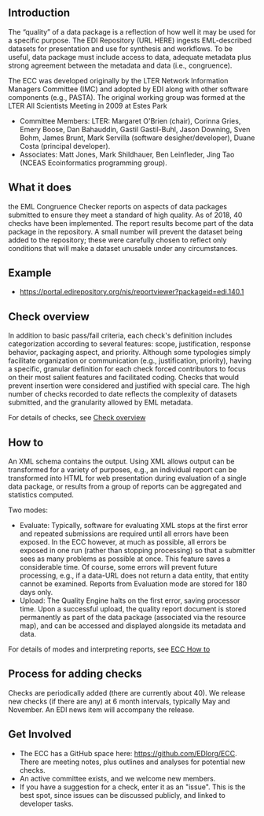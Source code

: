 ## Introduction
The “quality” of a data package is a reflection of how well it may be used for a specific purpose. The EDI Repository (URL HERE) ingests EML-described datasets for presentation and use for synthesis and workflows. To be useful, data package must include access to data, adequate metadata plus strong agreement between the metadata and data (i.e., congruence). 

The ECC was developed originally by the LTER Network Information Managers Committee (IMC) and adopted by EDI along with other software components (e.g., PASTA). The original working group was formed at the LTER All Scientists Meeting in 2009 at Estes Park
  -  Committee Members: LTER: Margaret O'Brien (chair), Corinna Gries, Emery Boose, Dan Bahauddin, Gastil Gastil-Buhl, Jason Downing, Sven Bohm, James Brunt, Mark Servilla (software desigher/developer), Duane Costa (principal developer). 
  -  Associates: Matt Jones, Mark Shildhauer, Ben Leinfleder, Jing Tao (NCEAS Ecoinformatics programming group).
## What it does
the EML Congruence Checker reports on aspects of data packages submitted to ensure they meet a standard of high quality. As of 2018, 40 checks have been implemented. The report results become part of the data package in the repository. A small number will prevent the dataset being added to the repository; these were carefully chosen to reflect only conditions that will make a dataset unusable under any circumstances. 
## Example
- https://portal.edirepository.org/nis/reportviewer?packageid=edi.140.1
## Check overview 
In addition to basic pass/fail criteria, each check's definition includes categorization according to several features: scope, justification, response behavior, packaging aspect, and priority. Although some typologies simply facilitate organization or communication (e.g., justification, priority), having a specific, granular definition for each check forced contributors to focus on their most salient features and facilitated coding. Checks that would prevent insertion were considered and justified with special care. The high number of checks recorded to date reflects the complexity of datasets submitted, and the granularity allowed by EML metadata.

For details of checks, see [Check overview ](check_overview.md)
## How to 
An XML schema contains the output. Using XML allows output can be transformed for a variety of purposes, e.g., an individual report can be transformed into HTML for web presentation during evaluation of a single data package, or results from a group of reports can be aggregated and statistics computed. 

Two modes: 
- Evaluate: Typically, software for evaluating XML stops at the first error and repeated submissions are required until all errors have been exposed. In the ECC however, at much as possible, all errors be exposed in one run (rather than stopping processing) so that a submitter sees as many problems as possible at once. This feature saves a considerable time. Of course, some errors will prevent future
processing, e.g., if a data-URL does not return a data entity, that entity cannot be examined. Reports from Evaluation mode are
stored for 180 days only.
- Upload:  The Quality Engine halts on the first error, saving processor time. Upon a successful upload, the quality report document is stored permanently as part of the data package (associated via the resource map), and can be accessed and displayed alongside its metadata and data. 

For details of modes and interpreting reports, see [ECC How to](ECC_how_to.md)

## Process for adding checks
Checks are periodically added (there are currently about 40). We release new checks (if there are any) at 6 month intervals, typically May and November. An EDI news item will accompany the release.

## Get Involved 
- The ECC has a GitHub space here: https://github.com/EDIorg/ECC. There are meeting notes, plus outlines and analyses for potential new checks. 
- An active committee exists, and we welcome new members.
- If you have a suggestion for a check, enter it as an "issue". This is the best spot, since issues can be discussed publicly, and linked to developer tasks. 


